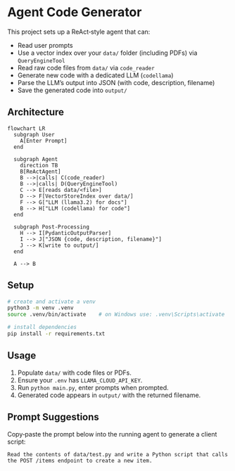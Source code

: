 # Agent Code Generator

This project sets up a ReAct‑style agent that can:
- Read user prompts
- Use a vector index over your `data/` folder (including PDFs) via `QueryEngineTool`
- Read raw code files from `data/` via `code_reader`
- Generate new code with a dedicated LLM (`codellama`)
- Parse the LLM’s output into JSON (with code, description, filename)
- Save the generated code into `output/`

## Architecture

```mermaid
flowchart LR
  subgraph User
    A[Enter Prompt]
  end

  subgraph Agent
    direction TB
    B[ReActAgent] 
    B -->|calls| C(code_reader)
    B -->|calls| D(QueryEngineTool)
    C --> E[reads data/<file>]
    D --> F[VectorStoreIndex over data/]
    F --> G["LLM (llama3.2) for docs"]
    B --> H["LLM (codellama) for code"]
  end

  subgraph Post-Processing
    H --> I[PydanticOutputParser]
    I --> J["JSON {code, description, filename}"]
    J --> K[write to output/]
  end

  A --> B
```

## Setup

```bash
# create and activate a venv
python3 -m venv .venv
source .venv/bin/activate    # on Windows use: .venv\Scripts\activate

# install dependencies
pip install -r requirements.txt
```

## Usage

1. Populate `data/` with code files or PDFs.
2. Ensure your `.env` has `LLAMA_CLOUD_API_KEY`.
3. Run `python main.py`, enter prompts when prompted.
4. Generated code appears in `output/` with the returned filename.

## Prompt Suggestions

Copy‑paste the prompt below into the running agent to generate a client script:

```text
Read the contents of data/test.py and write a Python script that calls the POST /items endpoint to create a new item.
```
